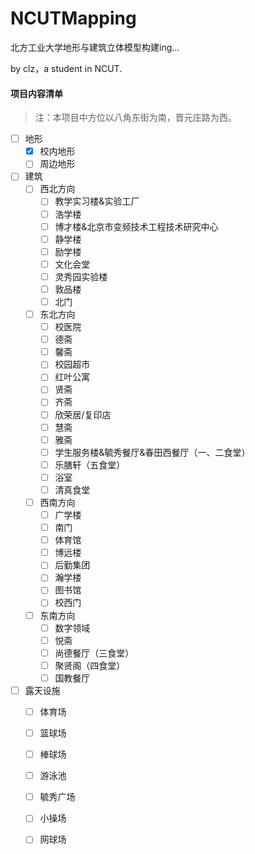 # NCUTMapping
 北方工业大学地形与建筑立体模型构建ing...

by clz，a student in NCUT.

<!--more-->

#### 项目内容清单

> 注：本项目中方位以八角东街为南，晋元庄路为西。

- [ ] 地形
  - [x] 校内地形
  - [ ] 周边地形
- [ ] 建筑
  - [ ] 西北方向
    - [ ] 教学实习楼&实验工厂
    - [ ] 浩学楼
    - [ ] 博才楼&北京市变频技术工程技术研究中心
    - [ ] 静学楼
    - [ ] 励学楼
    - [ ] 文化会堂
    - [ ] 灵秀园实验楼
    - [ ] 敦品楼
    - [ ] 北门
  - [ ] 东北方向
    - [ ] 校医院
    - [ ] 德斋
    - [ ] 馨斋
    - [ ] 校园超市
    - [ ] 红叶公寓
    - [ ] 贤斋
    - [ ] 齐斋
    - [ ] 欣荣居/复印店
    - [ ] 慧斋
    - [ ] 雅斋
    - [ ] 学生服务楼&毓秀餐厅&春田西餐厅（一、二食堂）
    - [ ] 乐膳轩（五食堂）
    - [ ] 浴室
    - [ ] 清真食堂
  - [ ] 西南方向
    - [ ] 广学楼
    - [ ] 南门
    - [ ] 体育馆
    - [ ] 博远楼
    - [ ] 后勤集团
    - [ ] 瀚学楼
    - [ ] 图书馆
    - [ ] 校西门
  - [ ] 东南方向
    - [ ] 数字领域
    - [ ] 悦斋
    - [ ] 尚德餐厅（三食堂）
    - [ ] 聚贤阁（四食堂）
    - [ ] 国教餐厅
- [ ] 露天设施
  - [ ] 体育场
  - [ ] 篮球场
  - [ ] 棒球场
  - [ ] 游泳池
  - [ ] 毓秀广场
  - [ ] 小操场
  - [ ] 网球场

